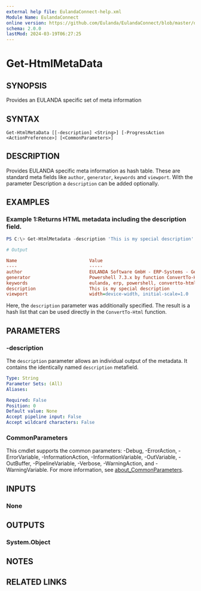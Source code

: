```yaml
---
external help file: EulandaConnect-help.xml
Module Name: EulandaConnect
online version: https://github.com/Eulanda/EulandaConnect/blob/master/docs/Get-HtmlMetaData.md
schema: 2.0.0
lastMod: 2024-03-19T06:27:25
---
```


# Get-HtmlMetaData

## SYNOPSIS
Provides an EULANDA specific set of meta information

## SYNTAX

```
Get-HtmlMetaData [[-description] <String>] [-ProgressAction <ActionPreference>] [<CommonParameters>]
```

## DESCRIPTION
Provides EULANDA specific meta information as hash table. These are standard meta fields like `author`, `generator`, `keywords` and `viewport`. With the parameter Description a `description` can be added optionally.

## EXAMPLES

### Example 1:Returns HTML metadata including the description field.
```powershell
PS C:\> Get-HtmlMetadata -description 'This is my special description'
```

```ini
# Output

Name                           Value
----                           -----
author                         EULANDA Software GmbH - ERP-Systems - Germany
generator                      Powershell 7.3.x by function ConvertTo-Html
keywords                       eulanda, erp, powershell, convertto-html, html
description                    This is my special description
viewport                       width=device-width, initial-scale=1.0
```

Here, the `description` parameter was additionally specified. The result is a hash list that can be used directly in the `ConvertTo-Html` function.

## PARAMETERS

### -description
The `description` parameter allows an individual output of the metadata. It contains the identically named `description` metafield.

```yaml
Type: String
Parameter Sets: (All)
Aliases:

Required: False
Position: 0
Default value: None
Accept pipeline input: False
Accept wildcard characters: False
```


### CommonParameters
This cmdlet supports the common parameters: -Debug, -ErrorAction, -ErrorVariable, -InformationAction, -InformationVariable, -OutVariable, -OutBuffer, -PipelineVariable, -Verbose, -WarningAction, and -WarningVariable. For more information, see [about_CommonParameters](http://go.microsoft.com/fwlink/?LinkID=113216).

## INPUTS

### None

## OUTPUTS

### System.Object
## NOTES

## RELATED LINKS


